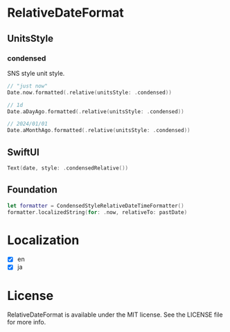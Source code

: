 # RelativeDateFormat

## UnitsStyle

### condensed

SNS style unit style.

```swift
// "just now"
Date.now.formatted(.relative(unitsStyle: .condensed))

// 1d
Date.aDayAgo.formatted(.relative(unitsStyle: .condensed))

// 2024/01/01
Date.aMonthAgo.formatted(.relative(unitsStyle: .condensed))
```

## SwiftUI

```swift
Text(date, style: .condensedRelative())
```

## Foundation

```swift
let formatter = CondensedStyleRelativeDateTimeFormatter()
formatter.localizedString(for: .now, relativeTo: pastDate)
```

# Localization

- [x] en
- [x] ja

# License

RelativeDateFormat is available under the MIT license. See the LICENSE file for more info.
